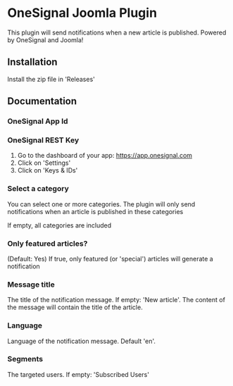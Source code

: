 # OneSignal Joomla Plugin

This plugin will send notifications when a new article is published.
Powered by OneSignal and Joomla!

## Installation

Install the zip file in 'Releases'

## Documentation

### OneSignal App Id

### OneSignal REST Key

1. Go to the dashboard of your app: https://app.onesignal.com
2. Click on 'Settings'
3. Click on 'Keys & IDs'

### Select a category

You can select one or more categories. The plugin will only send notifications when an article is published in these categories

If empty, all categories are included

### Only featured articles?

(Default: Yes)
If true, only featured (or 'special') articles will generate a notification

### Message title

The title of the notification message. If empty: 'New article'.
The content of the message will contain the title of the article.

### Language

Language of the notification message. Default 'en'.

### Segments

The targeted users. If empty: 'Subscribed Users'
